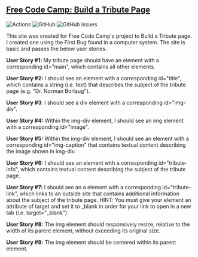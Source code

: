[Free Code Camp: Build a Tribute Page](https://www.freecodecamp.org/learn/responsive-web-design/responsive-web-design-projects/build-a-tribute-page)
---------
![Actions](https://github.com/benweese/fcc-first-bug/workflows/Jekyll%20site%20CI/badge.svg) ![GitHub](https://img.shields.io/github/license/benweese/fcc-first-bug.svg) ![GitHub issues](https://img.shields.io/github/issues-raw/benweese/fcc-first-bug.svg)

This site was created for Free Code Camp's project to Build a Tribute page. I created one using the First Bug found in a computer system. The site is basic and passes the below user stories.

**User Story #1:** My tribute page should have an element with a corresponding id="main", which contains all other elements.

**User Story #2:** I should see an element with a corresponding id="title", which contains a string (i.e. text) that describes the subject of the tribute page (e.g. "Dr. Norman Borlaug").

**User Story #3**: I should see a div element with a corresponding id="img-div".

**User Story #4:** Within the img-div element, I should see an img element with a corresponding id="image".

**User Story #5:** Within the img-div element, I should see an element with a corresponding id="img-caption" that contains textual content describing the image shown in img-div.

**User Story #6:** I should see an element with a corresponding id="tribute-info", which contains textual content describing the subject of the tribute page.

**User Story #7:** I should see an a element with a corresponding id="tribute-link", which links to an outside site that contains additional information about the subject of the tribute page. HINT: You must give your element an attribute of target and set it to _blank in order for your link to open in a new tab (i.e. target="_blank").

**User Story #8:** The img element should responsively resize, relative to the width of its parent element, without exceeding its original size.

**User Story #9:** The img element should be centered within its parent element.

